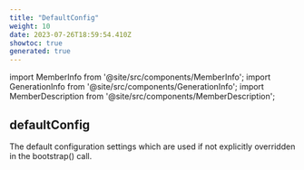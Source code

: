 ```yaml
---
title: "DefaultConfig"
weight: 10
date: 2023-07-26T18:59:54.410Z
showtoc: true
generated: true
---
```

<!-- This file was generated from the Vendure source. Do not modify. Instead, re-run the "docs:build" script -->
import MemberInfo from '@site/src/components/MemberInfo';
import GenerationInfo from '@site/src/components/GenerationInfo';
import MemberDescription from '@site/src/components/MemberDescription';


## defaultConfig

<GenerationInfo sourceFile="packages/core/src/config/default-config.ts" sourceLine="58" packageName="@vendure/core" />

The default configuration settings which are used if not explicitly overridden in the bootstrap() call.

